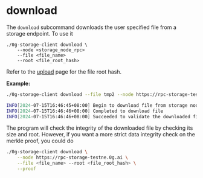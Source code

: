 # download

The `download` subcommand downloads the user specified file from a storage endpoint. To use it

```
./0g-storage-client download \
    --node <storage_node_rpc>
    --file <file_name> 
    --root <file_root_hash>
```

Refer to the [upload](upload.md) page for the file root hash.

**Example:**

```bash
./0g-storage-client download --file tmp2 --node https://rpc-storage-testnet.0g.ai --root 0x1623b89521bbdde2856fa341fa9e466995f79f9e0b5f0190278b04b64cc3fd5f

INFO[2024-07-15T16:46:45+08:00] Begin to download file from storage nodes     num nodes=1
INFO[2024-07-15T16:46:46+08:00] Completed to download file                   
INFO[2024-07-15T16:46:46+08:00] Succeeded to validate the downloaded file
```

The program will check the integrity of the downloaded file by checking its size and root. However, if you want a more strict data integrity check on the merkle proof, you could do

```bash
./0g-storage-client download \
    --node https://rpc-storage-testne.0g.ai \
    --file <file_name> --root <file_root_hash> \
    --proof
```
